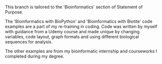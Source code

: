 This branch is tailored to the 'Bioinformatics' section of Statement of Purpose.

The 'Bioinformatics with BioPython' and 'Bioinformatics with Biotite' code examples are a part of my re-training in coding. Code was written by myself with guidance from a Udemy course and made unique by changing variables, code layout, graph formats and using different biological sequences for analysis. 

The other examples are from my bioinformatic internship and courseworks I completed during my degree.
